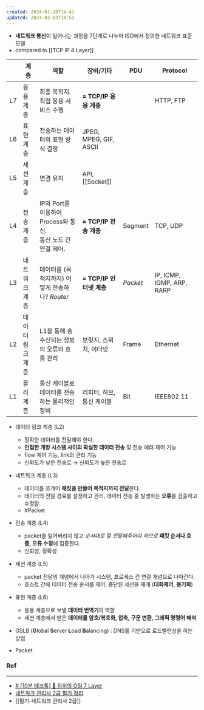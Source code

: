 ```yaml
---
created: 2024-01-28T14:41
updated: 2024-03-03T14:53
---
```


- **네트워크 통신**이 일어나는 과정을 7단계로 나누어 ISO에서 정의한 네트워크 표준 모델
- compared to [[TCP IP 4 Layer]]

|     | 계층        | 역할                                              | 장비/기타                  | PDU      | Protocol                  |
| --- | --------- | ----------------------------------------------- | ---------------------- | -------- | ------------------------- |
| L7  | 응용 계층     | 최종 목적지. 직접 응용 서비스 수행                            | **= TCP/IP 응용 계층**     |          | HTTP, FTP                 |
| L6  | 표현 계층     | 전송하는 데이터의 표현 방식 결정                              | JPEG, MPEG, GIF, ASCII |          |                           |
| L5  | 세션 계층     | 연결 유지                                           | API, [[Socket]]        |          |                           |
| L4  | 전송 계층     | IP와 Port를 이용하여 Process와 통신. <br/>통신 노드 간 연결 제어. | **= TCP/IP 전송 계층**     | Segment  | TCP, UDP                  |
| L3  | 네트워크 계층   | 데이터를 (목적지까지) 어떻게 전송하나? *Router*                 | **= TCP/IP 인터넷 계층**    | *Packet* | IP, ICMP, IGMP, ARP, RARP |
| L2  | 데이터 링크 계층 | L1을 통해 송수신되는 정보의 오류와 흐름 관리                      | 브릿지, 스위치, 이더넷          | Frame    | Ethernet                  |
| L1  | 물리 계층     | 통신 케이블로 데이터를 전송하는 물리적인 장비                       | 리피터, 허브, 통신 케이블        | Bit      | IEEE802.11                |
- 데이터 링크 계층 (L2) 
	- 정확한 데이터를 전달해야 한다.
	- **인접한 개방 시스템 사이의 확실한 데이터 전송** 및 전송 에러 제어 기능
	- flow 제어 기능, link의 관리 기능
	- 신뢰도가 낮은 전송로 &rarr; 신뢰도가 높은 전송로
- 네트워크 계층 (L3) 
	- 데이터를 쪼개어 **패킷을 만들어 목적지까지 전달**한다.
	- 데이터의 전달 경로를 설정하고 관리, 데이터 전송 중 발생하는 **오류**를 검출하고 수정함.
	- #Packet
- 전송 계층 (L4)
	- packet을 잃어버리지 않고 *순서대로 잘 전달해주어야 하므로* **패킷 순서나 흐름, 오류 수정**에 집중한다.
	- 신뢰성, 정확성
- 세션 계층 (L5) 
	- packet 전달의 개념에서 나아가 시스템, 프로세스 간 연결 개념으로 나아간다.
	- 호스트 간에 데이터 전송 순서를 제어, 중단된 세션을 재개 (**대화제어**, **동기화**)
- 표현 계층 (L6)
	- 응용 계층으로 보낼 **데이터 번역기**의 역할
	- 세션 계층에서 받은 **데이터를 암호/복호화, 압축, 구문 변환, 그래픽 명령어 해석**

- GSLB (**G**lobal **S**erver **L**oad **B**alancing) : DNS를 기반으로 로드밸런싱을 하는 방법
- Packet



### Ref
---
- [# [10분 테코톡] 🔮 히히의 OSI 7 Layer](https://www.youtube.com/watch?v=1pfTxp25MA8)
- [네트워크 관리사 2급 필기 정리](https://devbirdfeet.tistory.com/292)
- [[필기-네트워크 관리사 2급]]